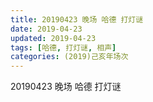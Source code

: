 ```yaml
---
title: 20190423 晚场 哈德 打灯谜
date: 2019-04-23
updated: 2019-04-23
tags: [哈德, 打灯谜, 相声]
categories: (2019)己亥年场次
---
```

20190423 晚场 哈德 打灯谜